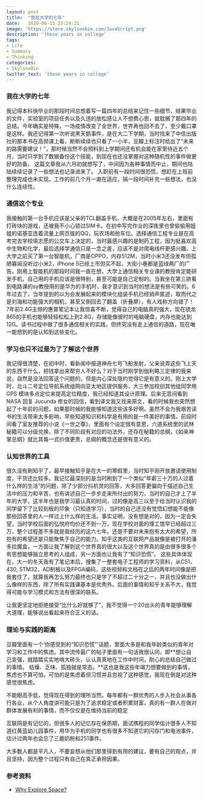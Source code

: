 ```yaml
---
layout: post
title:  "我在大学的七年"
date:   2020-06-15 23:24:31
image: 'https://store.skylinebin.com/JavaScript.png'
description: 'those years in college'
tags:
- Life
- Summary
- Thinking
categories:
- SkylineBin
twitter_text: 'those years in college'
---  
```



### 我在大学的七年  

我记得本科快毕业的那段时间总想着写一篇四年的总结来记住一些细节，结果毕业的文件，实验室的项目任务以及久违的放松感让人不想费心思，就耽搁了那四年的总结。今年确实是特殊，一场疫情改变了全世界，世界再也回不去了，至少戴口罩是这样。我还记得第一次听说黑天鹅事件，是在大二下学期，当时找来了中信出版社的那本书在高频课上看，断断续续也只看了一小半，豆瓣上标注时给出了“未来的路需要建议！”，那时候当然不会预料到上学期间还有机会能在家里待近五个月，当时只学到了数据备份这个技能，到现在也还没掌握对这种随机性的事件做更好的防备。
这篇文章我从六月初就想写了，中间因为各种事情而中止，期间也陆陆续续记录了一些想法也记录进来了。 入职前有一段时间很恐慌，想赶在上班前整理完成也未实现。工作的前几个月一直在适应，隔一段时间补充一些想法，也没什么连续性。



### 通信这个专业

我接触的第一台手机应该是父亲的TCL翻盖手机，大概是在2005年左右，里面有打砖块的游戏，还被我不小心锁过SIM卡。在初中写完作业的深夜里也曾偷偷用姐姐的诺基亚连着流量上网页版的QQ，玩农场和抢车位。选择通信工程专业是在高考完去学校填志愿的公交车上决定的，当时最感兴趣的是制药工程，因为挺喜欢高中生物和化学，最后选择学通信只是一念之差，应该不是对爬电线杆更感兴趣。上大学之前买了第一台智能机，厂商是OPPO，内存512M，当时小米3还没发布但孤陋寡闻没听过小米2，iPhone 5已经上市但买不起，大街小巷都是蓝绿两厂的广告。刚用上智能机的那段时间我一直在想，大学上通信相关专业课的教授肯定能研发手机，自己用的手机应该是很特别，甚至可能是自己定制的。当我坐在第三排看到电路课的sy教授用的是华为的手机时，我才意识到当时的想法是有些可笑的。6年过去了，当年提到的以为会发展起来的模块化组装手机已经销声匿迹，取而代之是刘海和功能强大的相机，甚至又倒回去了翻盖（折叠屏），有人戏称方向错了！7年前2.4G主频的惠普笔记本让我惊喜不断，觉得自己的电脑真的强大，现在骁龙865的手机也能够轻轻松松上到2.8G，存储能像彼时的电脑硬盘，内存也能达到12G。读书过程中做了很多通信相关的实践，但终究没有走上通信的道路，现在唯一能想到的是认知到这些变化。  



### 学习也只不过是为了了解这个世界

我记得很清楚，在初中时，看新闻中报道神舟七号飞船发射，父亲说弄这些飞上天的东西干什么，把钱拿出来帮穷人不好么？对于当时刚学到伽利略三定律的我来说，自然是没法回答这个问题的，但是内心深处隐约觉得它是有意义的。刚上大学时，北斗二号定位导航系统组网向亚太地区提供服务，大三参加校创其他组同学用 GPS 模块多点定位来提高定位精度，我已经知道其设计原理。后来无意间看到 NASA 回复 Jucunda 修女的回信，看到译文我又找来原文，看的时候我也突然想起了十年前的问题，如果那时候的我能够知道这些该多好啊。虽然不会为我艰苦读书的生活带来太多影响，早些知道知识和科学是有用的是一件美好的事情。前段时间看了室友推荐的小说《一世之尊》，里面有个设定很有意思，六道系统里的武林秘籍可以分级兑换，除了不同阶段有对应的功法外，还存在秘籍的总纲，《如来神掌总纲》就比其每一式价值更贵，总纲的概念还是很有意义的。



### 认知世界的工具

很久没有刷知乎了，最早接触知乎是在大一的寒假里，当时知乎刚开放邀请使用制度，干货还比较多。我记忆最深刻的是当时刷到了一个类似“年薪三十万的人过着什么样的生活”的问题，除了少部分抖机灵的回答，大多回答更偏向于描述自己生活中的压力和辛苦，也有讲述自己一步步走来所付出的努力，当时的自己才上了半年的大学，这半年也是我学习最认真的时间，过的像是高三以至于给当时认识我的同学留下了比较刻板的印象（只知道学习），当时的自己还没有觉悟幻想能不能像那些回答里的人一样过上什么样的生活。事实证明，没有想是对的，因为一定会失望，当时学校后面的弘悦府均价还不到一万，现在学校对面的理工馆早已经超过三万，整个过程差不多就是我经历的这六七年。还是不要对未来抱有太大的希望，所抱有的希望还是只能聚焦于自己的能力。知乎这类的互联网产品就像是被打开的潘多拉魔盒，一方面让我了解到这个世界真的很大以及这个世界真的是由很多很多个有思想能够独立思考的人组成，另一方面也让我有了“知识恐慌”。
这些具体体现在，大一的冬天我有了笔记本后，搜集了一整套电子工程师的学习资料，从C51，430, STM32，AD制板以及FPGA编码，这些视频和文档在之后的两年时间像是把我套住了，就算我再怎么努力最终也只是学了不超过二十分之一，并且也没做出什么像样的东西，除了所有实践课基本是优秀外。后面的事情和知乎关系不大，我觉得可能与学习模式和方法有很深的联系。





让我更坚定地拒绝接受“比什么好就够了”，我不觉得一个20出头的青年能够理解大道理，能够说出看起来符合正义的话。


### 理论与实践的距离



豆瓣里面有一个‘你感受到的“知识恐慌”’话题，里面大多是和我年龄类似的青年对学习和工作中的焦虑。其中流传最广的帖子里面有一句话我很认同，即**想让自己变强，就踏踏实实地啃大砖头，认认真真地在工作中时间，耐心的总结自己做过的事情。  枯燥、乏味、孤独就是常态。**这也是我这些年竭力想要做到的事情，焦虑也不算可怕，可怕的是焦虑着但习惯并且忽视了这种感觉，我现在倒是对这种感觉很焦虑。  





不能眼高手低，觉得现在得到的理所当然。每年都有一群优秀的人步入社会从事各行各业，从个人角度讲可能只是为了追求稳定或者积累财富，真的有一群人在做对群体发展有利的事情，而不仅仅是在维持当前的稳定





互联网是有记忆的，但很多人的记忆存在保质期，面试携程的同学估计很多人不知道红黄蓝幼儿园事件，用华为手机的同学也有很多不知道它的闪存门和电池事件，估计过两年也会忘了三鹿奶粉和251事件。  



大多数人都是平凡人，不要妄想从他们那里得到有用的建议，要有自己的观点，并且坚持，因为整个过程只有自己在真正承担因果。 







### 参考资料

- [Why Explore Space?]( https://lettersofnote.com/2012/08/06/why-explore-space/ )

